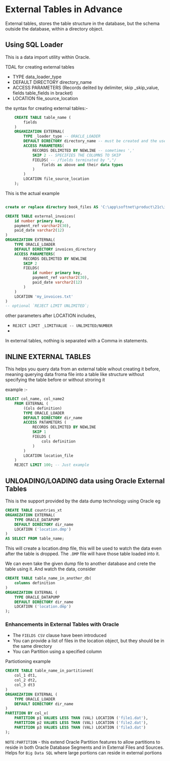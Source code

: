 # External Tables in Advance

External tables, stores the table structure in the database, but the schema outside the database, within a directory object.

## Using SQL Loader

This is a data import utility within Oracle.

TDAL for creating external tables

- TYPE data_loader_type
- DEFAULT DIRECTORY directory_name
- ACCESS PARAMETERS (Records delited by delimiter, skip \_skip_value, fields table_fields in bracket)
- LOCATION file_source_location

the syntax for creating external tables:-

```sql
    CREATE TABLE table_name (
        fields
    )
    ORGANIZATION EXTERNAL(
        TYPE _loader_type -- ORACLE_LOADER
        DEFAULT DIRECTORY directory_name -- must be created and the user should be granted the read access
        ACCESS PARAMETERS(
            RECORDS DELIMITED BY NEWLINE -- sometimes ','
            SKIP 2 -- SPECIFIES THE COLUMNS TO SKIP
            FIELDS( -- /fields terminated by ","/
                fields as above and their data types
            )
        )
        LOCATION file_source_location
    );
```

This is the actual example

```SQL

create or replace directory book_files AS 'C:\app\softnet\product\21c\invoices';

CREATE TABLE external_invoices(
    id number primary key,
    payment_ref varchar2(30),
    paid_date varchar2(12)
)
ORGANIZATION EXTERNAL(
    TYPE ORACLE_LOADER
    DEFAULT DIRECTORY invoices_directory
    ACCESS PARAMETERS(
        RECORDS DELIMITED BY NEWLINE
        SKIP 2
        FIELDS(
            id number primary key,
            payment_ref varchar2(30),
            paid_date varchar2(12)
        )
    )
    LOCATION 'my_invoices.txt'
)
-- optional `REJECT LIMIT UNLIMITED`;
```

other parameters after LOCATION includes,

- `REJECT LIMIT _LIMITVALUE -- UNLIMITED/NUMBER`
-

In external tables, nothing is separated with a Comma in statements.

## INLINE EXTERNAL TABLES

This helps you query data from an external table wihout creating it before, meaning querying data froma file into a table like structure without specifying the table before or without stroring it

example :-

```sql
SELECT col_name, col_name2
    FROM EXTERNAL (
        (Cols definition)
        TYPE ORACLE_LOADER
        DEFAULT DIRECTORY dir_name
        ACCESS PATAMETERS (
            RECORDS DELIMITED BY NEWLINE
            SKIP 1
            FIELDS (
                cols definition
            )
        )
        LOCATION location_file
    )
    REJECT LIMIT 100; -- Just example
```

## UNLOADING/LOADING data using Oracle External Tables

This is the support provided by the data dump technology using Oracle
eg

```sql
CREATE TABLE countries_xt
ORGANIZATION EXTERNAL(
    TYPE ORACLE_DATAPUMP
    DEFAULT DIRECTORY dir_name
    LOCATION ('location.dmp')
)
AS SELECT FROM table_name;
```

This will create a location.dmp file, this will be used to watch the data even after the table is dropped.
The `.DMP` file will have those table loaded into it.

We can even take the given dump file to another database and crete the table using it. And watch the data, consider

```sql
CREATE TABLE table_name_in_another_db(
    columns definition
)
ORGANIZATION EXTERNAL (
    TYPE ORACLE_DATAPUMP
    DEFAULT DIRECTORY dir_name
    LOCATION ('location.dmp')
);
```

### Enhancements in External Tables with Oracle

- The `FIELDS CSV` clause have been introduced
- You can provide a list of files in the location object, but they should be in the same directory
- You can Partition using a specified column

Partiotioning example

```sql
CREATE TABLE table_name_in_partitioned(
    col_1 dt1,
    col_2 dt2,
    col_3 dt3
)
ORGANIZATION EXTERNAL (
    TYPE ORACLE_LOADER
    DEFAULT DIRECTORY dir_name
)
PARTITION BY col_x(
    PARTITION p1 VALUES LESS THAN (VAL) LOCATION ('file1.dat'),
    PARTITION p2 VALUES LESS THAN (VAL) LOCATION ('file2.dat'),
    PARTITION p3 VALUES LESS THAN (VAL) LOCATION ('file3.dat')
);
```

`NOTE:PARTITION` - this extend Oracle Partition features to allow partitions to reside in both Oracle Database Segments and in External Files and Sources. Helps for `Big Data SQL` where large portions can reside in external portions
